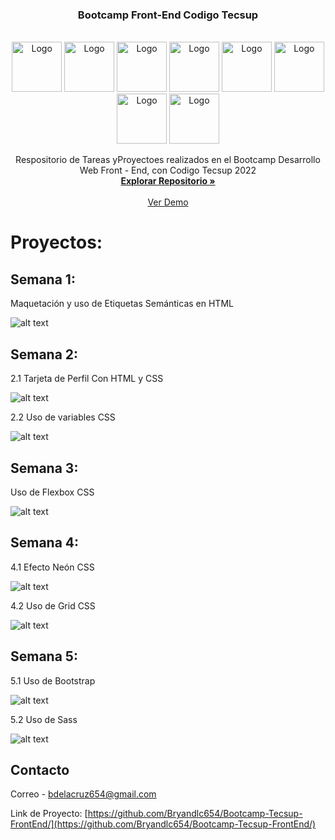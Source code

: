 <!-- Improved compatibility of back to top link: See: https://github.com/othneildrew/Best-README-Template/pull/73 -->
<a name="readme-top"></a>
<!--
*** Thanks for checking out the Best-README-Template. If you have a suggestion
*** that would make this better, please fork the repo and create a pull request
*** or simply open an issue with the tag "enhancement".
*** Don't forget to give the project a star!
*** Thanks again! Now go create something AMAZING! :D
-->



<h3 align="center">Bootcamp Front-End Codigo Tecsup</h3>
<!-- PROJECT LOGO -->
<br />
<div align="center">
  <div>
    <img src="https://www.svgrepo.com/show/353884/html-5.svg" alt="Logo" width="80" height="80">
    <img src="https://www.svgrepo.com/show/373535/css.svg" alt="Logo" width="80" height="80">
    <img src="https://www.svgrepo.com/show/353498/bootstrap.svg" alt="Logo" width="80" height="80">
    <img src="https://www.svgrepo.com/show/374061/sass.svg" alt="Logo" width="80" height="80">
    <img src="https://www.svgrepo.com/show/373705/js-official.svg" alt="Logo" width="80" height="80">
     <img src="https://www.svgrepo.com/show/303360/nodejs-logo.svg" alt="Logo" width="80" height="80">
    <img src="https://www.svgrepo.com/show/354259/react.svg" alt="Logo" width="80" height="80">
    <img src="https://www.svgrepo.com/show/303557/redux-logo.svg" alt="Logo" width="80" height="80">
  </div>



  <p align="center">
    Respositorio de Tareas yProyectoes realizados en el Bootcamp Desarrollo Web Front - End, con Codigo Tecsup 2022
    <br />
    <a href="https://github.com/Bryandlc654/Bootcamp-Tecsup-FrontEnd/"><strong>Explorar Repositorio »</strong></a>
    <br />
    <br />
    <a href="https://bryandlc654.github.io/Bootcamp-Tecsup-FrontEnd/index.html">Ver Demo</a>
    </p>
</div>

# Proyectos:

## Semana 1:

Maquetación y uso de Etiquetas Semánticas en HTML

![alt text](https://bryandlc654.github.io/Bootcamp-Tecsup-FrontEnd/assets/Semana1.jpg)

## Semana 2:
2.1 Tarjeta de Perfil Con HTML y CSS

![alt text](https://bryandlc654.github.io/Bootcamp-Tecsup-FrontEnd/assets/Semana2.jpg)

2.2 Uso de variables CSS

![alt text](https://bryandlc654.github.io/Bootcamp-Tecsup-FrontEnd/assets/Semana2.2.jpg)

## Semana 3:

Uso de Flexbox CSS

![alt text](https://bryandlc654.github.io/Bootcamp-Tecsup-FrontEnd/assets/Semana3.jpg)

## Semana 4:

4.1 Efecto Neón CSS

![alt text](https://bryandlc654.github.io/Bootcamp-Tecsup-FrontEnd/assets/Semana4.1.jpg)

4.2 Uso de Grid CSS

![alt text](https://bryandlc654.github.io/Bootcamp-Tecsup-FrontEnd/assets/Semana4.2.jpg)


## Semana 5:

5.1 Uso de Bootstrap

![alt text](https://bryandlc654.github.io/Bootcamp-Tecsup-FrontEnd/assets/Semana5.1.jpg)

5.2 Uso de Sass 

![alt text](https://bryandlc654.github.io/Bootcamp-Tecsup-FrontEnd/assets/Semana5.2.jpg)

<!-- CONTACT -->
## Contacto

Correo -  bdelacruz654@gmail.com

Link de Proyecto: [https://github.com/Bryandlc654/Bootcamp-Tecsup-FrontEnd/](https://github.com/Bryandlc654/Bootcamp-Tecsup-FrontEnd/)





